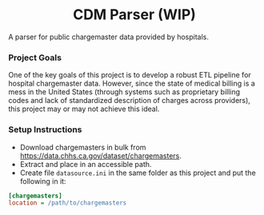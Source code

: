 <h1 align="center">CDM Parser (WIP)</h1>

A parser for public chargemaster data provided by hospitals.

### Project Goals
One of the key goals of this project is to develop a robust ETL pipeline for hospital chargemaster data.
However, since the state of medical billing is a mess in the United States (through systems such as proprietary
billing codes and lack of standardized description of charges across providers), this project may or may not
achieve this ideal.

### Setup Instructions
- Download chargemasters in bulk from https://data.chhs.ca.gov/dataset/chargemasters.
- Extract and place in an accessible path.
- Create file `datasource.ini` in the same folder as this project and put the following in it:

```ini
[chargemasters]
location = /path/to/chargemasters
```